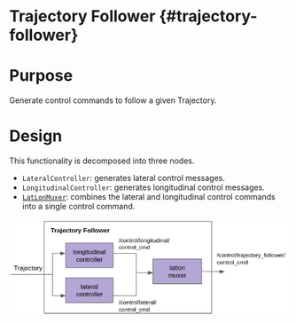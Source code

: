Trajectory Follower {#trajectory-follower}
=============================================

# Purpose

Generate control commands to follow a given Trajectory.

# Design

This functionality is decomposed into three nodes.
- `LateralController`: generates lateral control messages.
- `LongitudinalController`: generates longitudinal control messages.
- [`LatLonMuxer`](latlon_muxer-design.md): combines the lateral and longitudinal control commands
into a single control command.

![Image of Yaktocat](trajectory_follower-diagram.png)

